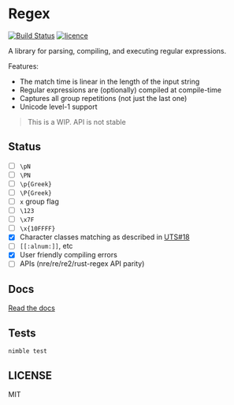 # Regex

[![Build Status](https://img.shields.io/travis/nitely/nim-regex.svg?style=flat-square)](https://travis-ci.org/nitely/nim-regex)
[![licence](https://img.shields.io/github/license/nitely/nim-regex.svg?style=flat-square)](https://raw.githubusercontent.com/nitely/nim-regex/master/LICENSE)

A library for parsing, compiling, and executing regular expressions.

Features:

* The match time is linear in the length of the input string
* Regular expressions are (optionally) compiled at compile-time
* Captures all group repetitions (not just the last one)
* Unicode level-1 support

> This is a WIP. API is not stable

## Status

- [ ] `\pN`
- [ ] `\PN`
- [ ] `\p{Greek}`
- [ ] `\P{Greek}`
- [ ] `x` group flag
- [ ] `\123`
- [ ] `\x7F`
- [ ] `\x{10FFFF}`
- [x] Character classes matching as described in
  [UTS#18](http://www.unicode.org/reports/tr18/#Compatibility_Properties)
- [ ] `[[:alnum:]]`, etc
- [x] User friendly compiling errors
- [ ] APIs (nre/re/re2/rust-regex API parity)

## Docs

[Read the docs](https://nitely.github.io/nim-regex/)

## Tests

```
nimble test
```

## LICENSE

MIT
